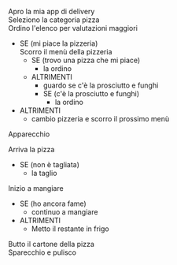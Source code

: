 Apro la mia app di delivery<br>
Seleziono la categoria pizza<br>
Ordino l'elenco per valutazioni maggiori<br>

- SE (mi piace la pizzeria)<br>
    Scorro il menù della pizzeria
    - SE (trovo una pizza che mi piace)
       -  la ordino
    - ALTRIMENTI 
        - guardo se c'è la prosciutto e funghi
        - SE (c'è la prosciutto e funghi)
            - la ordino
- ALTRIMENTI 
    - cambio pizzeria e scorro il prossimo menù

Apparecchio

Arriva la pizza
- SE (non è tagliata)
    - la taglio

Inizio a mangiare
- SE (ho ancora fame)
     - continuo a mangiare
 - ALTRIMENTI
     - Metto il restante in frigo

Butto il cartone della pizza<br>
Sparecchio e pulisco